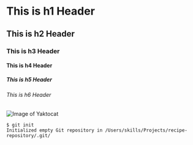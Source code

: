 # This is h1 Header
## This is h2 Header
### This is h3 Header
#### This is h4 Header
##### This is h5 Header
###### This is h6 Header

![Image of Yaktocat](https://octodex.github.com/images/yaktocat.png)

```
$ git init
Initialized empty Git repository in /Users/skills/Projects/recipe-repository/.git/
```
